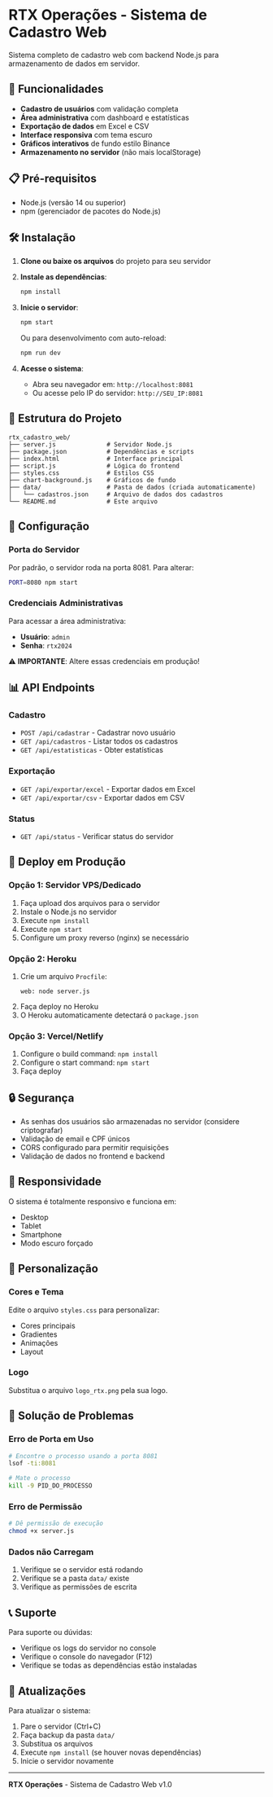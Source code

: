 # RTX Operações - Sistema de Cadastro Web

Sistema completo de cadastro web com backend Node.js para armazenamento de dados em servidor.

## 🚀 Funcionalidades

- **Cadastro de usuários** com validação completa
- **Área administrativa** com dashboard e estatísticas
- **Exportação de dados** em Excel e CSV
- **Interface responsiva** com tema escuro
- **Gráficos interativos** de fundo estilo Binance
- **Armazenamento no servidor** (não mais localStorage)

## 📋 Pré-requisitos

- Node.js (versão 14 ou superior)
- npm (gerenciador de pacotes do Node.js)

## 🛠️ Instalação

1. **Clone ou baixe os arquivos** do projeto para seu servidor

2. **Instale as dependências**:
   ```bash
   npm install
   ```

3. **Inicie o servidor**:
   ```bash
   npm start
   ```

   Ou para desenvolvimento com auto-reload:
   ```bash
   npm run dev
   ```

4. **Acesse o sistema**:
   - Abra seu navegador em: `http://localhost:8081`
   - Ou acesse pelo IP do servidor: `http://SEU_IP:8081`

## 📁 Estrutura do Projeto

```
rtx_cadastro_web/
├── server.js              # Servidor Node.js
├── package.json           # Dependências e scripts
├── index.html             # Interface principal
├── script.js              # Lógica do frontend
├── styles.css             # Estilos CSS
├── chart-background.js    # Gráficos de fundo
├── data/                  # Pasta de dados (criada automaticamente)
│   └── cadastros.json     # Arquivo de dados dos cadastros
└── README.md              # Este arquivo
```

## 🔧 Configuração

### Porta do Servidor
Por padrão, o servidor roda na porta 8081. Para alterar:

```bash
PORT=8080 npm start
```

### Credenciais Administrativas
Para acessar a área administrativa:
- **Usuário**: `admin`
- **Senha**: `rtx2024`

⚠️ **IMPORTANTE**: Altere essas credenciais em produção!

## 📊 API Endpoints

### Cadastro
- `POST /api/cadastrar` - Cadastrar novo usuário
- `GET /api/cadastros` - Listar todos os cadastros
- `GET /api/estatisticas` - Obter estatísticas

### Exportação
- `GET /api/exportar/excel` - Exportar dados em Excel
- `GET /api/exportar/csv` - Exportar dados em CSV

### Status
- `GET /api/status` - Verificar status do servidor

## 🚀 Deploy em Produção

### Opção 1: Servidor VPS/Dedicado
1. Faça upload dos arquivos para o servidor
2. Instale o Node.js no servidor
3. Execute `npm install`
4. Execute `npm start`
5. Configure um proxy reverso (nginx) se necessário

### Opção 2: Heroku
1. Crie um arquivo `Procfile`:
   ```
   web: node server.js
   ```
2. Faça deploy no Heroku
3. O Heroku automaticamente detectará o `package.json`

### Opção 3: Vercel/Netlify
1. Configure o build command: `npm install`
2. Configure o start command: `npm start`
3. Faça deploy

## 🔒 Segurança

- As senhas dos usuários são armazenadas no servidor (considere criptografar)
- Validação de email e CPF únicos
- CORS configurado para permitir requisições
- Validação de dados no frontend e backend

## 📱 Responsividade

O sistema é totalmente responsivo e funciona em:
- Desktop
- Tablet
- Smartphone
- Modo escuro forçado

## 🎨 Personalização

### Cores e Tema
Edite o arquivo `styles.css` para personalizar:
- Cores principais
- Gradientes
- Animações
- Layout

### Logo
Substitua o arquivo `logo_rtx.png` pela sua logo.

## 🐛 Solução de Problemas

### Erro de Porta em Uso
```bash
# Encontre o processo usando a porta 8081
lsof -ti:8081

# Mate o processo
kill -9 PID_DO_PROCESSO
```

### Erro de Permissão
```bash
# Dê permissão de execução
chmod +x server.js
```

### Dados não Carregam
1. Verifique se o servidor está rodando
2. Verifique se a pasta `data/` existe
3. Verifique as permissões de escrita

## 📞 Suporte

Para suporte ou dúvidas:
- Verifique os logs do servidor no console
- Verifique o console do navegador (F12)
- Verifique se todas as dependências estão instaladas

## 🔄 Atualizações

Para atualizar o sistema:
1. Pare o servidor (Ctrl+C)
2. Faça backup da pasta `data/`
3. Substitua os arquivos
4. Execute `npm install` (se houver novas dependências)
5. Inicie o servidor novamente

---

**RTX Operações** - Sistema de Cadastro Web v1.0
